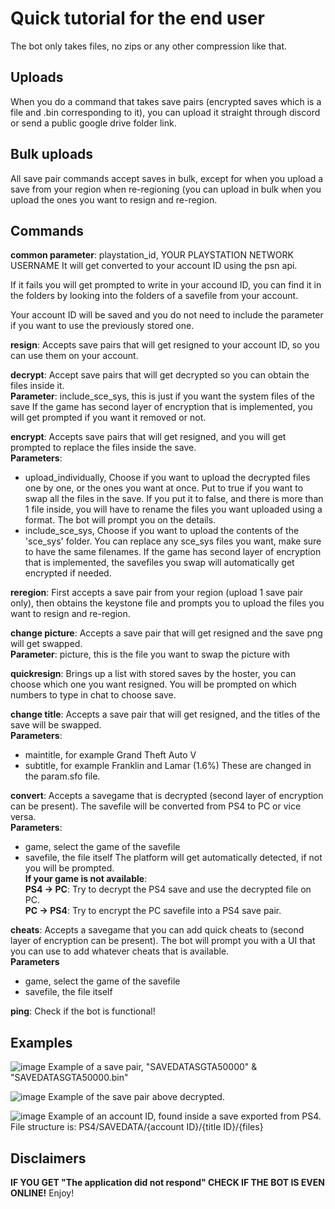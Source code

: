 # Quick tutorial for the end user
The bot only takes files, no zips or any other compression like that.

## Uploads
When you do a command that takes save pairs (encrypted saves which is a file and .bin corresponding to it), you can upload it straight through discord or send a public google drive folder link.

## Bulk uploads
All save pair commands accept saves in bulk, except for when you upload a save from your region when re-regioning (you can upload in bulk when you upload the ones you want to resign and re-region. 

## Commands
**common parameter**: playstation_id, YOUR PLAYSTATION NETWORK USERNAME
It will get converted to your account ID using the psn api. 

If it fails you will get prompted to write in your accound ID, you can find it in the folders by looking into the folders of a savefile from your account. 

Your account ID will be saved and you do not need to include the parameter if you want to use the previously stored one.

**resign**: Accepts save pairs that will get resigned to your account ID, so you can use them on your account.

**decrypt**: Accept save pairs that will get decrypted so you can obtain the files inside it.   
**Parameter**: include_sce_sys, this is just if you want the system files of the save
If the game has second layer of encryption that is implemented, you will get prompted if you want it removed or not.

**encrypt**: Accepts save pairs that will get resigned, and you will get prompted to replace the files inside the save.  
**Parameters**:
- upload_individually, Choose if you want to upload the decrypted files one by one, or the ones you want at once. Put to true if you want to swap all the files in the save. If you put it to false, and there is more than 1 file inside, you will have to rename the files you want uploaded using a format. The bot will prompt you on the details.
- include_sce_sys, Choose if you want to upload the contents of the 'sce_sys' folder. You can replace any sce_sys files you want, make sure to have the same filenames.
If the game has second layer of encryption that is implemented, the savefiles you swap will automatically get encrypted if needed.

**reregion**: First accepts a save pair from your region (upload 1 save pair only), then obtains the keystone file and prompts you to upload the files you want to resign and re-region.

**change picture**: Accepts a save pair that will get resigned and the save png will get swapped.  
**Parameter**: picture, this is the file you want to swap the picture with

**quickresign**: Brings up a list with stored saves by the hoster, you can choose which one you want resigned. You will be prompted on which numbers to type in chat to choose save.

**change title**: Accepts a save pair that will get resigned, and the titles of the save will be swapped.  
**Parameters**: 
- maintitle, for example Grand Theft Auto V
- subtitle, for example Franklin and Lamar (1.6%)
These are changed in the param.sfo file.

**convert**: Accepts a savegame that is decrypted (second layer of encryption can be present). The savefile will be converted from PS4 to PC or vice versa.   
**Parameters**:
- game, select the game of the savefile
- savefile, the file itself
The platform will get automatically detected, if not you will be prompted.  
**If your game is not available**:  
**PS4 -> PC**: Try to decrypt the PS4 save and use the decrypted file on PC.  
**PC -> PS4**: Try to encrypt the PC savefile into a PS4 save pair.  

**cheats**: Accepts a savegame that you can add quick cheats to (second layer of encryption can be present). The bot will prompt you with a UI that you can use to add whatever cheats that is available.  
**Parameters**
- game, select the game of the savefile
- savefile, the file itself

**ping**: Check if the bot is functional!

## Examples
![image](https://github.com/hzhreal/HTOS/assets/142254293/19c7a4f6-1838-4bcf-872c-f087c0c5a9be)
Example of a save pair, "SAVEDATASGTA50000" & "SAVEDATASGTA50000.bin"

![image](https://github.com/hzhreal/HTOS/assets/142254293/b8273c63-7292-4d7a-9596-e6b6e69ad8bb)
Example of the save pair above decrypted.

![image](https://github.com/hzhreal/HTOS/assets/142254293/2ed0b6b8-b18c-4a2b-94e9-5abb0b029043)
Example of an account ID, found inside a save exported from PS4. File structure is: PS4/SAVEDATA/{account ID}/{title ID}/{files}

## Disclaimers
**IF YOU GET "The application did not respond" CHECK IF THE BOT IS EVEN ONLINE!**
Enjoy!
